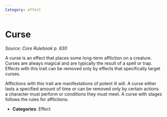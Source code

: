 ```yaml
---
Category: effect
---
```

# Curse  
*Source: Core Rulebook p. 630*  

A curse is an effect that places some long-term affliction on a creature. Curses are always magical and are typically the result of a spell or trap. Effects with this trait can be removed only by effects that specifically target curses.

Afflictions with this trait are manifestations of potent ill will. A curse either lasts a specified amount of time or can be removed only by certain actions a character must perform or conditions they must meet. A curse with stages follows the rules for afflictions.

- **Categories**: Effect